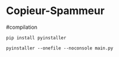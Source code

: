# Copieur-Spammeur

#compilation

``pip install pyinstaller``

``pyinstaller --onefile --noconsole main.py``
